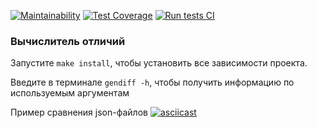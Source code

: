 [![Maintainability](https://api.codeclimate.com/v1/badges/b2d632414ac7bf9d1547/maintainability)](https://codeclimate.com/github/nullorone/frontend-project-lvl2/maintainability)
[![Test Coverage](https://api.codeclimate.com/v1/badges/b2d632414ac7bf9d1547/test_coverage)](https://codeclimate.com/github/nullorone/frontend-project-lvl2/test_coverage)
[![Run tests CI](https://github.com/nullorone/frontend-project-lvl2/workflows/Run%20tests/badge.svg)](https://github.com/nullorone/frontend-project-lvl2/actions)
### Вычислитель отличий

Запустите `make install`, чтобы установить все зависимости проекта.

Введите в терминале `gendiff -h`, чтобы получить информацию по используемым аргументам

Пример сравнения json-файлов
[![asciicast](https://asciinema.org/a/yVKBIgczrfNIB0eP54Kpvz0Qz.svg)](https://asciinema.org/a/yVKBIgczrfNIB0eP54Kpvz0Qz)
